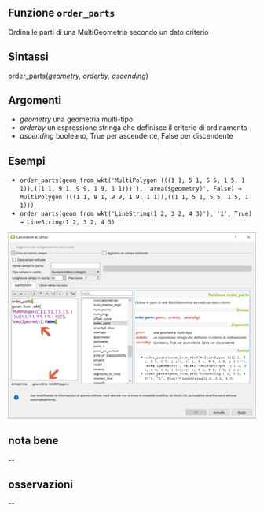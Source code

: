 ## Funzione `order_parts`

Ordina le parti di una MultiGeometria secondo un dato criterio

## Sintassi

order_parts(_geometry, orderby, ascending_)

## Argomenti

* _geometry_ una geometria multi-tipo
* _orderby_ un espressione stringa che definisce il criterio di ordinamento
* _ascending_ booleano, True per ascendente, False per discendente

## Esempi

* `order_parts(geom_from_wkt('MultiPolygon (((1 1, 5 1, 5 5, 1 5, 1 1)),((1 1, 9 1, 9 9, 1 9, 1 1)))'), 'area($geometry)', False) → MultiPolygon (((1 1, 9 1, 9 9, 1 9, 1 1)),((1 1, 5 1, 5 5, 1 5, 1 1)))`
* `order_parts(geom_from_wkt('LineString(1 2, 3 2, 4 3)'), '1', True) → LineString(1 2, 3 2, 4 3)`

<img src="/img/geometria/order_parts/order_parts1.png">

## nota bene

--

## osservazioni

--